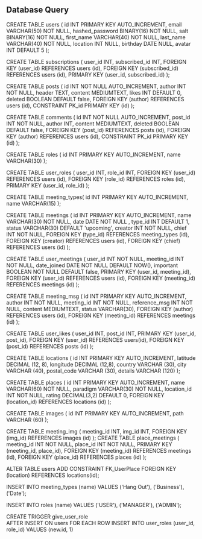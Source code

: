 ## Database Query

CREATE TABLE users (
    id INT PRIMARY KEY AUTO_INCREMENT,
    email VARCHAR(50) NOT NULL,
    hashed_password BINARY(16) NOT NULL,
    salt BINARY(16) NOT NULL,
    first_name VARCHAR(40) NOT NULL,
    last_name VARCHAR(40) NOT NULL,
    location INT NULL,
    birthday DATE NULL,
    avatar INT DEFAULT 5
);

CREATE TABLE subscriptions (
user_id INT,
subscribed_id INT,
FOREIGN KEY (user_id) REFERENCES users (id),
FOREIGN KEY (subscribed_id) REFERENCES users (id),
PRIMARY KEY (user_id, subscribed_id)
);

CREATE TABLE posts (
    id INT NOT NULL AUTO_INCREMENT,
    author INT NOT NULL,
    header TEXT,
    content MEDIUMTEXT,
    likes INT DEFAULT 0,
    deleted BOOLEAN DEFAULT false,
    FOREIGN KEY (author) REFERENCES users (id),
    CONSTRAINT PK_id PRIMARY KEY (id)
);

CREATE TABLE comments (
    id INT NOT NULL AUTO_INCREMENT,
    post_id INT NOT NULL,
    author INT,
    content MEDIUMTEXT,
    deleted BOOLEAN DEFAULT false,
    FOREIGN KEY (post_id) REFERENCES posts (id),
    FOREIGN KEY (author) REFERENCES users (id),
    CONSTRAINT PK_id PRIMARY KEY (id)
);

CREATE TABLE roles (
id INT PRIMARY KEY AUTO_INCREMENT,
name VARCHAR(30)
);

CREATE TABLE user_roles (
user_id INT,
role_id INT,
FOREIGN KEY (user_id) REFERENCES users (id),
FOREIGN KEY (role_id) REFERENCES roles (id),
PRIMARY KEY (user_id, role_id)
);

CREATE TABLE meeting_types(
id INT PRIMARY KEY AUTO_INCREMENT,
name VARCHAR(15)
);

CREATE TABLE meetings (
    id INT PRIMARY KEY AUTO_INCREMENT,
    name VARCHAR(30) NOT NULL,
    date DATE NOT NULL ,
    type_id INT DEFAULT 1,
    status VARCHAR(30) DEFAULT 'upcoming',
    creator INT NOT NULL,
    chief INT NOT NULL,
    FOREIGN KEY (type_id) REFERENCES meeting_types (id),
    FOREIGN KEY (creator) REFERENCES users (id),
    FOREIGN KEY (chief) REFERENCES users (id)
);

CREATE TABLE user_meetings (
    user_id INT NOT NULL,
    meeting_id INT NOT NULL,
    date_joined DATE NOT NULL DEFAULT NOW(),
    important BOOLEAN NOT NULL DEFAULT false,
    PRIMARY KEY (user_id, meeting_id),
    FOREIGN KEY (user_id) REFERENCES users (id),
    FOREIGN KEY (meeting_id) REFERENCES meetings (id)
);

CREATE TABLE meeting_msg (
    id INT PRIMARY KEY AUTO_INCREMENT,
    author INT NOT NULL,
    meeting_id INT NOT NULL,
    reference_msg INT NOT NULL,
    content MEDIUMTEXT,
    status VARCHAR(30),
    FOREIGN KEY (author) REFERENCES users (id),
    FOREIGN KEY (meeting_id) REFERENCES meetings (id)
);

CREATE TABLE user_likes (
user_id INT,
post_id INT,
PRIMARY KEY (user_id, post_id),
FOREIGN KEY (user_id) REFERENCES users(id),
FOREIGN KEY (post_id) REFERENCES posts (id)
);

CREATE TABLE locations (
    id INT PRIMARY KEY AUTO_INCREMENT,
    latitude DECIMAL (12, 8),
    longitude DECIMAL (12,8),
    country VARCHAR (30),
    city VARCHAR (40),
    postal_code VARCHAR (30),
    details VARCHAR (120)
);

CREATE TABLE places (
    id INT PRIMARY KEY AUTO_INCREMENT,
    name VARCHAR(60) NOT NULL,
    paradigm VARCHAR(30) NOT NULL,
    location_id INT NOT NULL,
    rating DECIMAL(3,2) DEFAULT 0,
    FOREIGN KEY (location_id) REFERENCES locations (id)
);

CREATE TABLE images (
    id INT PRIMARY KEY AUTO_INCREMENT,
    path VARCHAR (60)
);

CREATE TABLE meeting_img (
    meeting_id INT,
    img_id INT,
    FOREIGN KEY (img_id) REFERENCES images (id)
);
CREATE TABLE place_meetings (
    meeting_id INT NOT NULL,
    place_id INT NOT NULL,
    PRIMARY KEY (meeting_id, place_id),
    FOREIGN KEY (meeting_id) REFERENCES meetings (id),
    FOREIGN KEY (place_id) REFERENCES places (id)
);

ALTER TABLE users
ADD CONSTRAINT FK_UserPlace
FOREIGN KEY (location) REFERENCES locations(id);


INSERT INTO meeting_types (name) VALUES
('Hang Out'),
('Business'),
('Date');

INSERT INTO roles (name) VALUES
('USER'),
('MANAGER'),
('ADMIN');

CREATE TRIGGER give_user_role   
    AFTER INSERT
        ON users FOR EACH ROW
            INSERT INTO user_roles (user_id, role_id)
            VALUES (new.id, 1)


